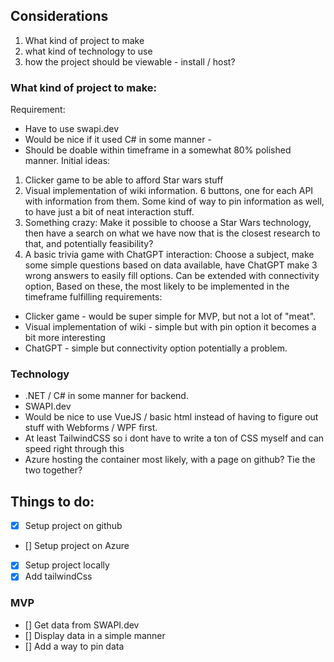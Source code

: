 ## Considerations
1. What kind of project to make
2. what kind of technology to use
3. how the project should be viewable - install / host?

### What kind of project to make:
Requirement:
- Have to use swapi.dev
- Would be nice if it used C# in some manner -
- Should be doable within timeframe in a somewhat 80% polished manner.
Initial ideas:
1. Clicker game to be able to afford Star wars stuff
2. Visual implementation of wiki information. 6 buttons, one for each API with information from them. Some kind of way to pin information as well, to have just a bit of neat interaction stuff.
3. Something crazy: Make it possible to choose a Star Wars technology, then have a search on what we have now that is the closest research to that, and potentially feasibility?
4. A basic trivia game with ChatGPT interaction: Choose a subject, make some simple questions based on data available, have ChatGPT make 3 wrong answers to easily fill options. Can be extended with connectivity option,
Based on these, the most likely to be implemented in the timeframe fulfilling requirements:
- Clicker game - would be super simple for MVP, but not a lot of "meat".
- Visual implementation of wiki - simple but with pin option it becomes a bit more interesting
- ChatGPT - simple but connectivity option potentially a problem.


### Technology
- .NET / C# in some manner for backend. 
- SWAPI.dev
- Would be nice to use VueJS / basic html instead of having to figure out stuff with Webforms / WPF first.
- At least TailwindCSS so i dont have to write a ton of CSS myself and can speed right through this
- Azure hosting the container most likely, with a page on github? Tie the two together?


 
## Things to do:
- [x] Setup project on github
- [] Setup project on Azure
- [x] Setup project locally
- [x] Add tailwindCss
### MVP
- [] Get data from SWAPI.dev
- [] Display data in a simple manner
- [] Add a way to pin data